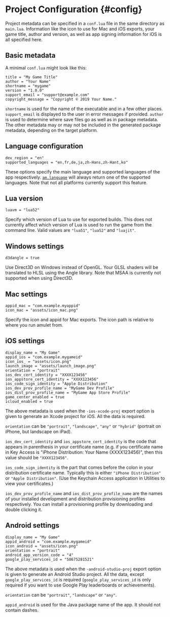 
# Project Configuration {#config}

Project metadata can be specified in a `conf.lua` file
in the same directory as `main.lua`. Information like the icon to
use for Mac and iOS exports, your game title, author and version, 
as well as app signing information for iOS is all specified here.

## Basic metadata

A minimal `conf.lua` might look like this:

~~~ {.lua}
title = "My Game Title"
author = "Your Name"
shortname = "mygame"
version = "1.0.0"
support_email = "support@example.com"
copyright_message = "Copyright © 2019 Your Name."
~~~

`shortname` is used for the name of the executable and in a few other places.
`support_email` is displayed to the user in error messages if provided.
`author` is used to determine where save files go as well as in package metadata.
The other metadata may or may not be included in the generated package metadata,
depending on the target platform.

## Language configuration

~~~ {.lua}
dev_region = "en"
supported_languages = "en,fr,de,ja,zh-Hans,zh-Hant,ko"
~~~

These options specify the main language and supported languages
of the app respectively. [`am.language`](#am.language) will always
return one of the supported languages. Note that not all platforms
currently support this feature.

## Lua version

~~~ {.lua}
luavm = "lua52"
~~~

Specify which version of Lua to use for exported builds. This does not
currently affect which version of Lua is used to run the game from the
command line. Valid values are `"lua51"`, `"lua52"` and `"luajit"`.

## Windows settings

~~~ {.lua}
d3dangle = true
~~~

Use Direct3D on Windows instead of OpenGL. Your GLSL shaders will be translated to
HLSL using the Angle library. Note that MSAA is currently not supported when using
Direct3D.

## Mac settings

~~~ {.lua}
appid_mac = "com.example.myappid"
icon_mac = "assets/icon_mac.png"
~~~

Specify the icon and appid for Mac exports. The icon path is relative to
where you run amulet from.

## iOS settings

~~~ {.lua}
display_name = "My Game"
appid_ios = "com.example.mygameid"
icon_ios_ = "assets/icon.png"
launch_image = "assets/launch_image.png"
orientation = "portrait"
ios_dev_cert_identity = "XXXX123456"
ios_appstore_cert_identity = "XXXX123456"
ios_code_sign_identity = "Apple Distribution"
ios_dev_prov_profile_name = "MyGame Dev Profile"
ios_dist_prov_profile_name = "MyGame App Store Profile"
game_center_enabled = true
icloud_enabled = true
~~~

The above metadata is used when the `-ios-xcode-proj` export option is
given to generate an Xcode project for iOS. All the data is required.

`orientation` can be `"portrait"`, `"landscape"`, `"any"` or 
`"hybrid"` (portrait on iPhone, but landscape on iPad).

`ios_dev_cert_identity` and `ios_appstore_cert_identity` is the code that appears in parenthesis in your certificate name
(e.g. if you certificate name in Key Access is "iPhone Distribution: Your Name (XXXX123456)",
then this value should be `"XXXX123456"`.

`ios_code_sign_identity` is the part that comes before the colon in your distribution certificate
name. Typically this is either `"iPhone Distribution"` or `"Apple Distribution"`. (Use the Keychain Access application in
Utilities to view your certificates.)

`ios_dev_prov_profile_name` and `ios_dist_prov_profile_name` are the names
of your installed development and distribution provisioning profiles respectively.
You can install a provisioning profile by downloading and double clicking it.

## Android settings

~~~ {.lua}
display_name = "My Game"
appid_android = "com.example.mygameid"
icon_android = "assets/icon.png"
orientation = "portrait"
android_app_version_code = "4"
google_play_services_id = "58675281521"
~~~

The above metadata is used when the `-android-studio-proj` export option is
given to generate an Android Studio project. All the data, except `google_play_services_id` is
required (`google_play_services_id` is only required if you want to use Google
Play leaderboards or achievements).

`orientation` can be `"portrait"`, `"landscape"` or `"any"`.

`appid_android` is used for the Java package name of the app. It should not contain dashes.
